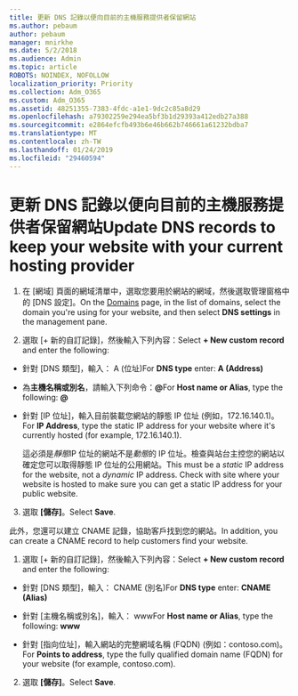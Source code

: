 ```yaml
---
title: 更新 DNS 記錄以便向目前的主機服務提供者保留網站
ms.author: pebaum
author: pebaum
manager: mnirkhe
ms.date: 5/2/2018
ms.audience: Admin
ms.topic: article
ROBOTS: NOINDEX, NOFOLLOW
localization_priority: Priority
ms.collection: Adm_O365
ms.custom: Adm_O365
ms.assetid: 48251355-7383-4fdc-a1e1-9dc2c85a8d29
ms.openlocfilehash: a79302259e294ea5bf3b1d29393a412edb27a388
ms.sourcegitcommit: e2864efcfb493b6e46b662b746661a61232bdba7
ms.translationtype: MT
ms.contentlocale: zh-TW
ms.lasthandoff: 01/24/2019
ms.locfileid: "29460594"
---
```

# <a name="update-dns-records-to-keep-your-website-with-your-current-hosting-provider"></a><span data-ttu-id="af0db-102">更新 DNS 記錄以便向目前的主機服務提供者保留網站</span><span class="sxs-lookup"><span data-stu-id="af0db-102">Update DNS records to keep your website with your current hosting provider</span></span>

1. <span data-ttu-id="af0db-103">在 [網域] 頁面的網域清單中，選取您要用於網站的網域，然後選取管理窗格中的 [DNS 設定]。</span><span class="sxs-lookup"><span data-stu-id="af0db-103">On the [Domains](https://portal.office.com/adminportal/home#/Domains) page, in the list of domains, select the domain you're using for your website, and then select **DNS settings** in the management pane.</span></span> 
    
2. <span data-ttu-id="af0db-104">選取 [+ 新的自訂記錄]，然後輸入下列內容：</span><span class="sxs-lookup"><span data-stu-id="af0db-104">Select **+ New custom record** and enter the following:</span></span> 
    
  - <span data-ttu-id="af0db-105">針對 [DNS 類型]，輸入： A (位址)</span><span class="sxs-lookup"><span data-stu-id="af0db-105">For **DNS type** enter: **A (Address)**</span></span>
    
  - <span data-ttu-id="af0db-106">為**主機名稱或別名**，請輸入下列命令：**@**</span><span class="sxs-lookup"><span data-stu-id="af0db-106">For **Host name or Alias**, type the following: **@**</span></span>
    
  - <span data-ttu-id="af0db-107">針對 [IP 位址]，輸入目前裝載您網站的靜態 IP 位址 (例如，172.16.140.1)。</span><span class="sxs-lookup"><span data-stu-id="af0db-107">For **IP Address**, type the static IP address for your website where it's currently hosted (for example, 172.16.140.1).</span></span> 
    
    <span data-ttu-id="af0db-p101">這必須是*靜態*IP 位址的網站不是*動態*的 IP 位址。檢查與站台主控您的網站以確定您可以取得靜態 IP 位址的公用網站。</span><span class="sxs-lookup"><span data-stu-id="af0db-p101">This must be a  *static*  IP address for the website, not a  *dynamic*  IP address. Check with site where your website is hosted to make sure you can get a static IP address for your public website.</span></span> 
    
3. <span data-ttu-id="af0db-110">選取 **[儲存]**。</span><span class="sxs-lookup"><span data-stu-id="af0db-110">Select **Save**.</span></span> 
    
<span data-ttu-id="af0db-111">此外，您還可以建立 CNAME 記錄，協助客戶找到您的網站。</span><span class="sxs-lookup"><span data-stu-id="af0db-111">In addition, you can create a CNAME record to help customers find your website.</span></span>
  
1. <span data-ttu-id="af0db-112">選取 [+ 新的自訂記錄]，然後輸入下列內容：</span><span class="sxs-lookup"><span data-stu-id="af0db-112">Select **+ New custom record** and enter the following:</span></span> 
    
  - <span data-ttu-id="af0db-113">針對 [DNS 類型]，輸入： CNAME (別名)</span><span class="sxs-lookup"><span data-stu-id="af0db-113">For **DNS type** enter: **CNAME (Alias)**</span></span>
    
  - <span data-ttu-id="af0db-114">針對 [主機名稱或別名]，輸入： www</span><span class="sxs-lookup"><span data-stu-id="af0db-114">For **Host name or Alias**, type the following: **www**</span></span>
    
  - <span data-ttu-id="af0db-115">針對 [指向位址]，輸入網站的完整網域名稱 (FQDN) (例如：contoso.com)。</span><span class="sxs-lookup"><span data-stu-id="af0db-115">For **Points to address**, type the fully qualified domain name (FQDN) for your website (for example, contoso.com).</span></span> 
    
2. <span data-ttu-id="af0db-116">選取 **[儲存]**。</span><span class="sxs-lookup"><span data-stu-id="af0db-116">Select **Save**.</span></span> 
    

